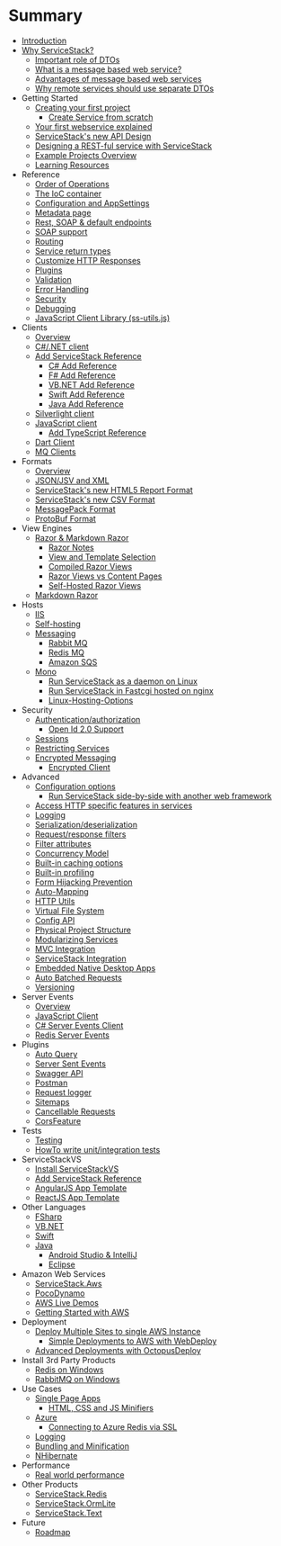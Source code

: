 # Summary

* [Introduction](README.md)
* [Why ServiceStack?](/wiki/Why-Servicestack.md)
   * [Important role of DTOs](Important-role-of-DTOs.md)
   * [What is a message based web service?](/wiki/Messaged-based-web-service.md)
   * [Advantages of message based web services](/wiki/Advantages-of-message-based-web-services.md)
   * [Why remote services should use separate DTOs](http://stackoverflow.com/a/15369736/85785)
* Getting Started
   * [Creating your first project](/wiki/Creating-your-first-project.md)
       * [Create Service from scratch](/wiki/Create-your-first-webservice.md)
   * [Your first webservice explained](/wiki/Your-first-webservice-explained.md)
   * [ServiceStack's new API Design](/wiki/New-API.md)
   * [Designing a REST-ful service with ServiceStack](http://stackoverflow.com/a/15235822/85785)
   * [Example Projects Overview](http://stackoverflow.com/a/15869816/85785)
   * [Learning Resources](/wiki/Learning-ServiceStack.md)
* Reference
   * [Order of Operations](/wiki/Order-of-Operations.md)
   * [The IoC container](/wiki/The-IoC-container.md)
   * [Configuration and AppSettings](/wiki/AppSettings.md)
   * [Metadata page](/wiki/Metadata-page.md)
   * [Rest, SOAP & default endpoints](/wiki/Endpoints.md)
   * [SOAP support](/wiki/SOAP-support.md)
   * [Routing](/wiki/Routing.md)
   * [Service return types](/wiki/Service-return-types.md)
   * [Customize HTTP Responses](/wiki/Customize-HTTP-Responses.md)
   * [Plugins](/wiki/Plugins.md)
   * [Validation](/wiki/Validation.md)
   * [Error Handling](/wiki/Error-Handling.md)
   * [Security](/wiki/Security.md)
   * [Debugging](/wiki/Debugging.md)
   * [JavaScript Client Library (ss-utils.js)](/wiki/ss-utils.js-JavaScript-Client-Library.md)
* Clients
   * [Overview](/wiki/Clients-overview.md)
   * [C#/.NET client](/wiki/CSharp-client.md)
   * [Add ServiceStack Reference](/wiki/Add-ServiceStack-Reference.md)
       * [C# Add Reference](/wiki/CSharp-Add-ServiceStack-Reference.md)
       * [F# Add Reference](/wiki/FSharp-Add-ServiceStack-Reference.md)
       * [VB.NET Add Reference](/wiki/VB.Net-Add-ServiceStack-Reference.md)
       * [Swift Add Reference](/wiki/Swift-Add-ServiceStack-Reference.md)
       * [Java Add Reference](/wiki/Java-Add-ServiceStack-Reference.md)
   * [Silverlight client](/wiki/SilverlightServiceClient.md)
   * [JavaScript client](/wiki/Javascript-client.md)
       * [Add TypeScript Reference](/wiki/TypeScript-Add-ServiceStack-Reference.md)
   * [Dart Client](/wiki/Dart-Client.md)
   * [MQ Clients](/wiki/Messaging.md)
* Formats
   * [Overview](/wiki/Formats.md)
   * [JSON/JSV and XML](/wiki/Json-jsv-and-xml.md)
   * [ServiceStack's new HTML5 Report Format](/wiki/HTML5ReportFormat.md)
   * [ServiceStack's new CSV Format](/wiki/ServiceStack-CSV-Format.md)
   * [MessagePack Format](/wiki/MessagePack-Format.md)
   * [ProtoBuf Format](/wiki/Protobuf-format.md)
* View Engines
   * [Razor & Markdown Razor](http://razor.servicestack.net/)
       * [Razor Notes](/wiki/Razor-Notes.md)
       * [View and Template Selection](/wiki/View-and-template-selection.md)
       * [Compiled Razor Views](/wiki/Compiled-Razor-Views.md)
       * [Razor Views vs Content Pages](http://stackoverflow.com/questions/13206038/servicestack-razor-default-page/13206221#13206221)
       * [Self-Hosted Razor Views](http://www.ienablemuch.com/2012/12/self-hosting-servicestack-serving.html)
   * [Markdown Razor](/wiki/Markdown-Razor.md)
* Hosts
   * [IIS](/wiki/IIS.md)
   * [Self-hosting](/wiki/Self-hosting.md)
   * [Messaging](/wiki/Messaging.md)
       * [Rabbit MQ](/wiki/Rabbit-MQ.md)
       * [Redis MQ](/wiki/Messaging-and-Redis.md)
       * [Amazon SQS](https://github.com/ServiceStack/ServiceStack.Aws#sqsmqserver)
   * [Mono](/wiki/Mono.md)
       * [Run ServiceStack as a daemon on Linux](/wiki/Run-ServiceStack-as-a-daemon-on-Linux.md)
       * [Run ServiceStack in Fastcgi hosted on nginx](/wiki/Run-ServiceStack-in-Fastcgi-hosted-on-nginx.md)
       * [Linux-Hosting-Options](/wiki/Linux-Hosting-Options.md)
* Security
   * [Authentication/authorization](/wiki/Authentication-and-authorization.md)
       * [Open Id 2.0 Support](/wiki/OpenId.md)
   * [Sessions](/wiki/Sessions.md)
   * [Restricting Services](/wiki/Restricting-Services.md)
   * [Encrypted Messaging](/wiki/Encrypted-Messaging.md)
       * [Encrypted Client](/wiki/Encrypted-Messaging#encrypted-service-client.md)
* Advanced
   * [Configuration options](/wiki/Configuration-options.md)
       * [Run ServiceStack side-by-side with another web framework](/wiki/Run-servicestack-side-by-side-with-another-web-framework.md)
   * [Access HTTP specific features in services](/wiki/Access-HTTP-specific-features-in-services.md)
   * [Logging](/wiki/Logging.md)
   * [Serialization/deserialization](/wiki/Serialization-deserialization.md)
   * [Request/response filters](/wiki/Request-and-response-filters.md)
   * [Filter attributes](/wiki/Filter-attributes.md)
   * [Concurrency Model](/wiki/Concurrency-model.md)
   * [Built-in caching options](/wiki/Caching.md)
   * [Built-in profiling](/wiki/Built-in-profiling.md)
   * [Form Hijacking Prevention](/wiki/Form-Hijacking-Prevention.md)
   * [Auto-Mapping](/wiki/Auto-mapping.md)
   * [HTTP Utils](/wiki/Http-Utils.md)
   * [Virtual File System](/wiki/Virtual-file-system.md)
   * [Config API](/wiki/Config-API.md)
   * [Physical Project Structure](/wiki/Physical-project-structure.md)
   * [Modularizing Services](/wiki/Modularizing-services.md)
   * [MVC Integration](/wiki/Mvc-integration.md)
   * [ServiceStack Integration](/wiki/ServiceStack-Integration.md)
   * [Embedded Native Desktop Apps](https://github.com/ServiceStack/ServiceStack.Gap)
   * [Auto Batched Requests](/wiki/Auto-Batched-Requests.md)
   * [Versioning](/wiki/Versioning.md)
* Server Events
   * [Overview](/wiki/Server-Events.md)
   * [JavaScript Client](/wiki/JavaScript-Server-Events-Client.md)
   * [C# Server Events Client](/wiki/CSharp-Server-Events-Client.md)
   * [Redis Server Events](/wiki/Redis-Server-Events.md)
* Plugins
   * [Auto Query](/wiki/Auto-Query.md)
   * [Server Sent Events](https://github.com/ServiceStackApps/Chat#server-sent-events)
   * [Swagger API](/wiki/Swagger-API.md)
   * [Postman](/wiki/Postman.md)
   * [Request logger](/wiki/Request-logger.md)
   * [Sitemaps](/wiki/Sitemaps.md)
   * [Cancellable Requests](/wiki/Cancellable-Requests.md)
   * [CorsFeature](/wiki/CorsFeature.md)
* Tests
   * [Testing](/wiki/Testing.md)
   * [HowTo write unit/integration tests](/wiki/HowTo-write-unit-integration-tests.md)
* ServiceStackVS
   * [Install ServiceStackVS](/wiki/Install-ServiceStackVS.md)
   * [Add ServiceStack Reference](/wiki/Add-ServiceStack-Reference.md)
   * [AngularJS App Template](https://github.com/ServiceStack/ServiceStackVS/blob/master/angular-spa.md)
   * [ReactJS App Template](https://github.com/ServiceStackApps/Chat-React)
* Other Languages
   * [FSharp](/wiki/FSharp.md)
   * [VB.NET](/wiki/VB.Net.md)
   * [Swift](/wiki/Swift.md)
   * [Java](https://github.com/ServiceStack/ServiceStack.Java)
       * [Android Studio & IntelliJ](/wiki/Java-Add-ServiceStack-Reference#servicestack-idea-android-studio-plugin.md)
       * [Eclipse](https://github.com/ServiceStack/ServiceStack.Java/tree/master/src/ServiceStackEclipse#eclipse-integration-with-servicestack.md)
* Amazon Web Services
   * [ServiceStack.Aws](https://github.com/ServiceStack/ServiceStack.Aws)
   * [PocoDynamo](https://github.com/ServiceStack/PocoDynamo.md)
   * [AWS Live Demos](http://awsapps.servicestack.net)
   * [Getting Started with AWS](https://github.com/ServiceStackApps/AwsGettingStarted)
* Deployment
   * [Deploy Multiple Sites to single AWS Instance](/wiki/Deploy-Multiple-Sites-to-single-AWS-Instance.md)
       * [Simple Deployments to AWS with WebDeploy](/wiki/Simple-Deployments-to-AWS-with-WebDeploy.md)
   * [Advanced Deployments with OctopusDeploy](/wiki/Advanced-Deployments-with-OctopusDeploy.md)
* Install 3rd Party Products
   * [Redis on Windows](https://github.com/ServiceStack/redis-windows)
   * [RabbitMQ on Windows](https://github.com/ServiceStack/rabbitmq-windows)
* Use Cases
   * [Single Page Apps](/wiki/Single-page-apps.md)
       * [HTML, CSS and JS Minifiers](/wiki/HTML-CSS-and-JavaScript-Minification.md)
   * [Azure](/wiki/Azure.md)
       * [Connecting to Azure Redis via SSL](/wiki/Secure-SSL-Redis-connections-to-Azure-Redis.md)
   * [Logging](/wiki/Logging.md)
   * [Bundling and Minification](/wiki/Bundling-and-minification.md)
   * [NHibernate](/wiki/Nhibernate.md)
* Performance
   * [Real world performance](/wiki/Real-world-performance.md)
* Other Products
   * [ServiceStack.Redis](https://github.com/ServiceStack/ServiceStack.Redis)
   * [ServiceStack.OrmLite](https://github.com/ServiceStack/ServiceStack.OrmLite)
   * [ServiceStack.Text](https://github.com/ServiceStack/ServiceStack.Text)
* Future
   * [Roadmap](/wiki/Roadmap.md)

